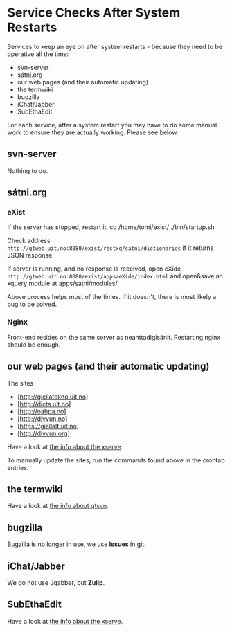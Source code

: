 # Service Checks After System Restarts

Services to keep an eye on after system restarts - because they need to be operative all the time:

- svn-server
- sátni.org
- our web pages (and their automatic updating)
- the termwiki
- bugzilla
- iChat/Jabber
- SubEthaEdit

For each service, after a system restart you may have to do some manual work to ensure they are actually working. Please see below.

## svn-server

Nothing to do.

## sátni.org

### eXist

If the server has stopped, restart it:
cd /home/tomi/exist/
./bin/startup.sh

Check address `http://gtweb.uit.no:8080/exist/restxq/satni/dictionaries` if it returns JSON response.

If server is running, and no response is received, open eXide `http://gtweb.uit.no:8080/exist/apps/eXide/index.html` and open&save an xquery module at apps/satni/modules/

Above process helps most of the times. If it doesn't, there is most likely a bug to be solved.

### Nginx

Front-end resides on the same server as neahttadigisánit. Restarting nginx should be enough.

## our web pages (and their automatic updating)

The sites

- [http://giellatekno.uit.no]
- [http://dicts.uit.no]
- [http://oahpa.no]
- [http://divvun.no]
- [https://giellalt.uit.no]
- [http://divvun.org]

Have a look at [the info about the xserve](../xserve.html#Web+sites).

To manually update the sites, run the commands found above in the crontab entries.

## the termwiki

Have a look at [the info about gtsvn](../gtsvn.html).

## bugzilla

Bugzilla is no longer in use, we use **Issues** in git.

## iChat/Jabber

We do not use Jqabber, but **Zulip**.

## SubEthaEdit

Have a look at [the info about the xserve](../xserve.html#SubEthaEdit).
